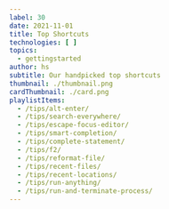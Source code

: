 ```yaml
---
label: 30
date: 2021-11-01
title: Top Shortcuts
technologies: [ ]
topics:
  - gettingstarted
author: hs
subtitle: Our handpicked top shortcuts
thumbnail: ./thumbnail.png
cardThumbnail: ./card.png
playlistItems:
  - /tips/alt-enter/
  - /tips/search-everywhere/
  - /tips/escape-focus-editor/
  - /tips/smart-completion/
  - /tips/complete-statement/
  - /tips/f2/
  - /tips/reformat-file/
  - /tips/recent-files/
  - /tips/recent-locations/
  - /tips/run-anything/
  - /tips/run-and-terminate-process/
---
```


